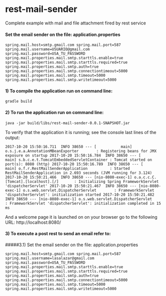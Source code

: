 # rest-mail-sender
Complete example with mail and file attachment fired by rest service

#### Set the email sender on the file: application.properties

`
spring.mail.host=smtp.gmail.com
spring.mail.port=587
spring.mail.username=USUARIO@gmail.com
spring.mail.password=USA_TU_PASSWORD
spring.mail.properties.mail.smtp.starttls.enable=true
spring.mail.properties.mail.smtp.starttls.required=true
spring.mail.properties.mail.smtp.auth=true
spring.mail.properties.mail.smtp.connectiontimeout=5000
spring.mail.properties.mail.smtp.timeout=5000
spring.mail.properties.mail.smtp.writetimeout=5000
`

#### 1) To compile the application run on command line:

`
gradle build
`

#### 2) To run the application run on command line:

`
java -jar build/libs/rest-mail-sender-0.0.1-SNAPSHOT.jar
`

To verify that the application it is running; see the console last lines of the output:

`
2017-10-20 15:50:16.711  INFO 38650 --- [           main] o.s.j.e.a.AnnotationMBeanExporter        : Registering beans for JMX exposure on startup
2017-10-20 15:50:16.784  INFO 38650 --- [           main] s.b.c.e.t.TomcatEmbeddedServletContainer : Tomcat started on port(s): 8080 (http)
2017-10-20 15:50:16.789  INFO 38650 --- [           main] o.f.r.RestMailSenderApplication          : Started RestMailSenderApplication in 2.693 seconds (JVM running for 3.124)
2017-10-20 15:50:21.466  INFO 38650 --- [nio-8080-exec-1] o.a.c.c.C.[Tomcat].[localhost].[/]       : Initializing Spring FrameworkServlet 'dispatcherServlet'
2017-10-20 15:50:21.467  INFO 38650 --- [nio-8080-exec-1] o.s.web.servlet.DispatcherServlet        : FrameworkServlet 'dispatcherServlet': initialization started
2017-10-20 15:50:21.482  INFO 38650 --- [nio-8080-exec-1] o.s.web.servlet.DispatcherServlet        : FrameworkServlet 'dispatcherServlet': initialization completed in 15 ms
`

And a welcome page it is launched on on your browser go to the following URL: http://localhost:8080/ 

#### 3) To execute a post rest to send an email refer to:

#####3.1) Set the email sender on the file: application.properties

`
spring.mail.host=smtp.gmail.com
spring.mail.port=587
spring.mail.username=lasalazar@gmail.com
spring.mail.password=USA_TU_PASSWORD
spring.mail.properties.mail.smtp.starttls.enable=true
spring.mail.properties.mail.smtp.starttls.required=true
spring.mail.properties.mail.smtp.auth=true
spring.mail.properties.mail.smtp.connectiontimeout=5000
spring.mail.properties.mail.smtp.timeout=5000
spring.mail.properties.mail.smtp.writetimeout=5000
`